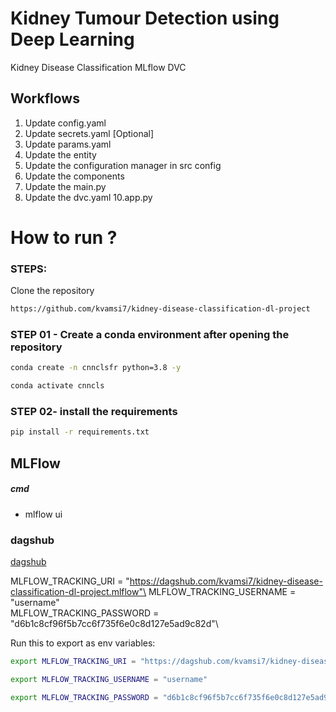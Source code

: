 # Kidney Tumour Detection using Deep Learning
Kidney Disease Classification MLflow DVC

## Workflows

1. Update config.yaml
2. Update secrets.yaml [Optional]
3. Update params.yaml
4. Update the entity
5. Update the configuration manager in src config
6. Update the components
7. Update the main.py
8. Update the dvc.yaml
10.app.py

# How to run ?

### STEPS:

Clone the repository

```bash
https://github.com/kvamsi7/kidney-disease-classification-dl-project
```

### STEP 01 - Create a conda environment after opening the repository
```bash
conda create -n cnnclsfr python=3.8 -y
```

```bash
conda activate cnncls
```

### STEP 02- install the requirements
```bash
pip install -r requirements.txt
```

## MLFlow


##### cmd
- mlflow ui

### dagshub
[dagshub](https://dagshub.com/)

MLFLOW_TRACKING_URI = "https://dagshub.com/kvamsi7/kidney-disease-classification-dl-project.mlflow"\
MLFLOW_TRACKING_USERNAME = "username"\
MLFLOW_TRACKING_PASSWORD = "d6b1c8cf96f5b7cc6f735f6e0c8d127e5ad9c82d"\

Run this to export as env variables:
```bash
export MLFLOW_TRACKING_URI = "https://dagshub.com/kvamsi7/kidney-disease-classification-dl-project.mlflow"

export MLFLOW_TRACKING_USERNAME = "username"

export MLFLOW_TRACKING_PASSWORD = "d6b1c8cf96f5b7cc6f735f6e0c8d127e5ad9c82d"
```